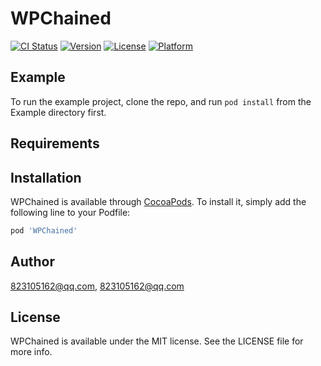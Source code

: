 # WPChained

[![CI Status](https://img.shields.io/travis/823105162@qq.com/WPChained.svg?style=flat)](https://travis-ci.org/823105162@qq.com/WPChained)
[![Version](https://img.shields.io/cocoapods/v/WPChained.svg?style=flat)](https://cocoapods.org/pods/WPChained)
[![License](https://img.shields.io/cocoapods/l/WPChained.svg?style=flat)](https://cocoapods.org/pods/WPChained)
[![Platform](https://img.shields.io/cocoapods/p/WPChained.svg?style=flat)](https://cocoapods.org/pods/WPChained)

## Example

To run the example project, clone the repo, and run `pod install` from the Example directory first.

## Requirements

## Installation

WPChained is available through [CocoaPods](https://cocoapods.org). To install
it, simply add the following line to your Podfile:

```ruby
pod 'WPChained'
```

## Author

823105162@qq.com, 823105162@qq.com

## License

WPChained is available under the MIT license. See the LICENSE file for more info.
